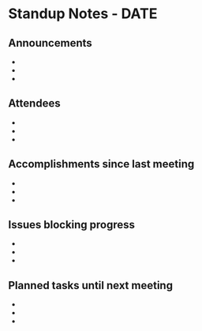 # Standup Notes - DATE


## Announcements
- 
- 
- 

## Attendees
- 
- 
- 

## Accomplishments since last meeting
- 
- 
- 

## Issues blocking progress
- 
- 
- 

## Planned tasks until next meeting
- 
- 
-  